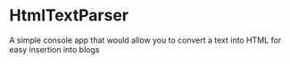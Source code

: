 # HtmlTextParser
A simple console app that would allow you to convert a text into HTML for easy insertion into blogs
